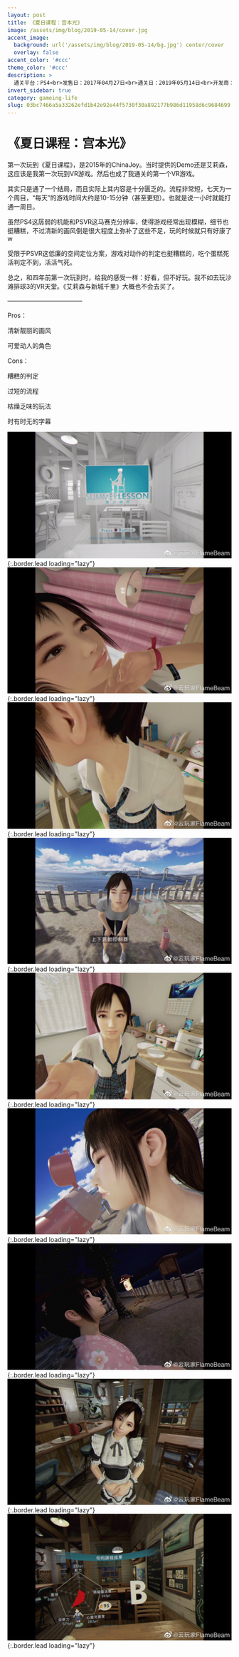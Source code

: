 ```yaml
---
layout: post
title: 《夏日课程：宫本光》
image: /assets/img/blog/2019-05-14/cover.jpg
accent_image: 
  background: url('/assets/img/blog/2019-05-14/bg.jpg') center/cover
  overlay: false
accent_color: '#ccc'
theme_color: '#ccc'
description: >
  通关平台：PS4<br>发售日：2017年04月27日<br>通关日：2019年05月14日<br>开发商：万代南梦宫<br>发行商：万代南梦宫<br>个人评分：76
invert_sidebar: true
category: gameing-life
slug: 03bc7466a5a33262efd1b42e92e44f5730f30a892177b986d11958d6c9684699
---
```


# 《夏日课程：宫本光》

第一次玩到《夏日课程》，是2015年的ChinaJoy。当时提供的Demo还是艾莉森，这应该是我第一次玩到VR游戏。然后也成了我通关的第一个VR游戏。

其实只是通了一个结局，而且实际上其内容是十分匮乏的。流程非常短，七天为一个周目，“每天”的游戏时间大约是10-15分钟（甚至更短）。也就是说一小时就能打通一周目。

虽然PS4这孱弱的机能和PSVR这马赛克分辨率，使得游戏经常出现模糊，细节也挺糟糕，不过清新的画风倒是很大程度上弥补了这些不足，玩的时候就只有好康了w

受限于PSVR这低廉的空间定位方案，游戏对动作的判定也挺糟糕的，吃个蛋糕死活判定不到，活活气死。

总之，和四年前第一次玩到时，给我的感受一样：好看，但不好玩。我不如去玩沙滩排球3的VR天堂。《艾莉森与新城千里》大概也不会去买了。

————————————

Pros：

清新靓丽的画风

可爱动人的角色

Cons：

糟糕的判定

过短的流程

枯燥乏味的玩法

时有时无的字幕

![](/assets/img/blog/2019-05-14/1.jpg){:.border.lead loading="lazy"}
![](/assets/img/blog/2019-05-14/2.jpg){:.border.lead loading="lazy"}
![](/assets/img/blog/2019-05-14/3.jpg){:.border.lead loading="lazy"}
![](/assets/img/blog/2019-05-14/4.jpg){:.border.lead loading="lazy"}
![](/assets/img/blog/2019-05-14/5.jpg){:.border.lead loading="lazy"}
![](/assets/img/blog/2019-05-14/6.jpg){:.border.lead loading="lazy"}
![](/assets/img/blog/2019-05-14/7.jpg){:.border.lead loading="lazy"}
![](/assets/img/blog/2019-05-14/8.jpg){:.border.lead loading="lazy"}
![](/assets/img/blog/2019-05-14/9.jpg){:.border.lead loading="lazy"}

